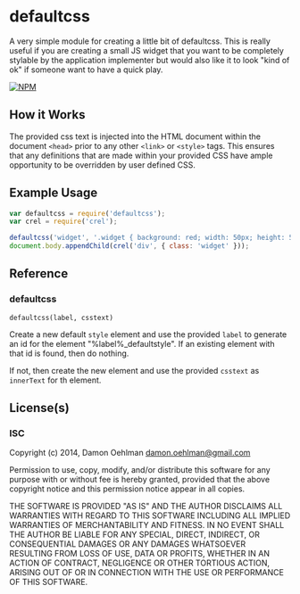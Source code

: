 # defaultcss

A very simple module for creating a little bit of defaultcss.  This is
really useful if you are creating a small JS widget that you want to be
completely stylable by the application implementer but would also like it
to look "kind of ok" if someone want to have a quick play.


[![NPM](https://nodei.co/npm/defaultcss.png)](https://nodei.co/npm/defaultcss/)


## How it Works

The provided css text is injected into the HTML document within the document
`<head>` prior to any other `<link>` or `<style>` tags.  This ensures that
any definitions that are made within your provided CSS have ample
opportunity to be overridden by user defined CSS.

## Example Usage

```js
var defaultcss = require('defaultcss');
var crel = require('crel');

defaultcss('widget', '.widget { background: red; width: 50px; height: 50px }');
document.body.appendChild(crel('div', { class: 'widget' }));
```

## Reference

### defaultcss

```
defaultcss(label, csstext)
```

Create a new default `style` element and use the provided `label` to
generate an id for the element "%label%_defaultstyle".  If an existing
element with that id is found, then do nothing.

If not, then create the new element and use the provided `csstext` as
`innerText` for th element.

## License(s)

### ISC

Copyright (c) 2014, Damon Oehlman <damon.oehlman@gmail.com>

Permission to use, copy, modify, and/or distribute this software for any
purpose with or without fee is hereby granted, provided that the above
copyright notice and this permission notice appear in all copies.

THE SOFTWARE IS PROVIDED "AS IS" AND THE AUTHOR DISCLAIMS ALL WARRANTIES WITH
REGARD TO THIS SOFTWARE INCLUDING ALL IMPLIED WARRANTIES OF MERCHANTABILITY
AND FITNESS. IN NO EVENT SHALL THE AUTHOR BE LIABLE FOR ANY SPECIAL, DIRECT,
INDIRECT, OR CONSEQUENTIAL DAMAGES OR ANY DAMAGES WHATSOEVER RESULTING FROM
LOSS OF USE, DATA OR PROFITS, WHETHER IN AN ACTION OF CONTRACT, NEGLIGENCE OR
OTHER TORTIOUS ACTION, ARISING OUT OF OR IN CONNECTION WITH THE USE OR
PERFORMANCE OF THIS SOFTWARE.
